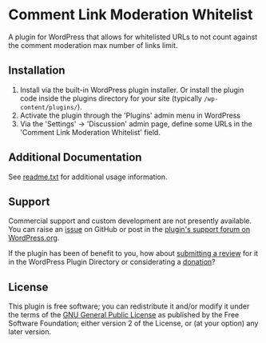 # Comment Link Moderation Whitelist

A plugin for WordPress that allows for whitelisted URLs to not count against the comment moderation max number of links limit.


## Installation

1. Install via the built-in WordPress plugin installer. Or install the plugin code inside the plugins directory for your site (typically `/wp-content/plugins/`).
2. Activate the plugin through the 'Plugins' admin menu in WordPress
3. Via the 'Settings' -> 'Discussion' admin page, define some URLs in the 'Comment Link Moderation Whitelist' field.


## Additional Documentation

See [readme.txt](https://github.com/coffee2code/comment-link-moderation-whitelist/blob/master/readme.txt) for additional usage information.


## Support

Commercial support and custom development are not presently available. You can raise an [issue](https://github.com/coffee2code/comment-link-moderation-whitelist/issues) on GitHub or post in the [plugin's support forum on WordPress.org](https://wordpress.org/support/plugin/comment-link-moderation-whitelist/).

If the plugin has been of benefit to you, how about [submitting a review](https://wordpress.org/support/plugin/comment-link-moderation-whitelist/reviews/) for it in the WordPress Plugin Directory or considerating a [donation](https://www.paypal.com/cgi-bin/webscr?cmd=_s-xclick&hosted_button_id=6ARCFJ9TX3522)?


## License

This plugin is free software; you can redistribute it and/or modify it under the terms of the [GNU General Public License](https://www.gnu.org/licenses/gpl-2.0.html) as published by the Free Software Foundation; either version 2 of the License, or (at your option) any later version.